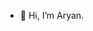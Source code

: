 - 👋 Hi, I’m Aryan. 


<!---
aryyyn/aryyyn is a ✨ special ✨ repository because its `README.md` (this file) appears on your GitHub profile.
You can click the Preview link to take a look at your changes.
--->
